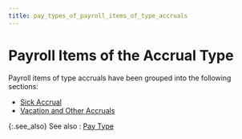 ```yaml
---
title: pay_types_of_payroll_items_of_type_accruals
---
```


# Payroll Items of the Accrual Type


Payroll items of type accruals have been grouped into the following  sections:

- [Sick  Accrual]({{site.prl_baseurl}}/misc/sick_accrual.html)
- [Vacation  and Other Accruals]({{site.prl_baseurl}}/misc/vacation_and_other_accruals.html)



{:.see_also}
See also
: [Pay Type]({{site.prl_baseurl}}/setup/payroll-items/pay_type.html)
